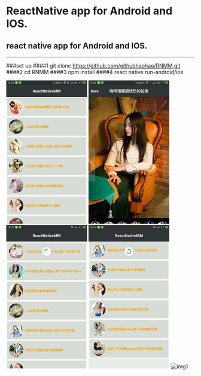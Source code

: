 # ReactNative app for Android and IOS.
## react native app for Android and IOS.
---
###set up
####1 git clone https://github.com/githubhaohao/RNMM.git
####2 cd RNMM
####3 npm install
####4 react native run-android/ios

![img1](https://github.com/githubhaohao/RNMM/blob/master/images/img1.jpg?raw=true)
![img1](https://github.com/githubhaohao/RNMM/blob/master/images/img2.jpg?raw=true)
![img1](https://raw.githubusercontent.com/githubhaohao/RNMM/master/images/img3.jpg)
![img1](https://raw.githubusercontent.com/githubhaohao/RNMM/master/images/img4.jpg)
![img1](https://raw.githubusercontent.com/githubhaohao/RNMM/master/images/img5.jpg)

